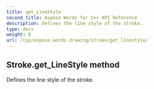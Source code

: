 ```yaml
---
title: get_LineStyle
second_title: Aspose.Words for C++ API Reference
description: Defines the line style of the stroke. 
type: docs
weight: 0
url: /cpp/aspose.words.drawing/stroke/get_linestyle/
---
```

## Stroke.get_LineStyle method


Defines the line style of the stroke.

